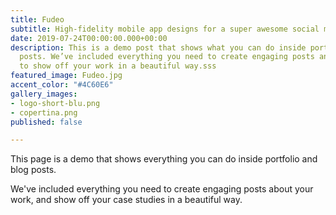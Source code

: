 ```yaml
---
title: Fudeo
subtitle: High-fidelity mobile app designs for a super awesome social media company.
date: 2019-07-24T00:00:00.000+00:00
description: This is a demo post that shows what you can do inside portfolio and blog
  posts. We’ve included everything you need to create engaging posts and case studies
  to show off your work in a beautiful way.sss
featured_image: Fudeo.jpg
accent_color: "#4C60E6"
gallery_images:
- logo-short-blu.png
- copertina.png
published: false

---
```

This page is a demo that shows everything you can do inside portfolio and blog posts.

We've included everything you need to create engaging posts about your work, and show off your case studies in a beautiful way.